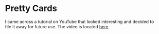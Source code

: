 # Pretty Cards

I came across a tutorial on YouTube that looked interesting and decided to file it away for future use. The video is located [here](https://youtu.be/wxT9JKogCE8).